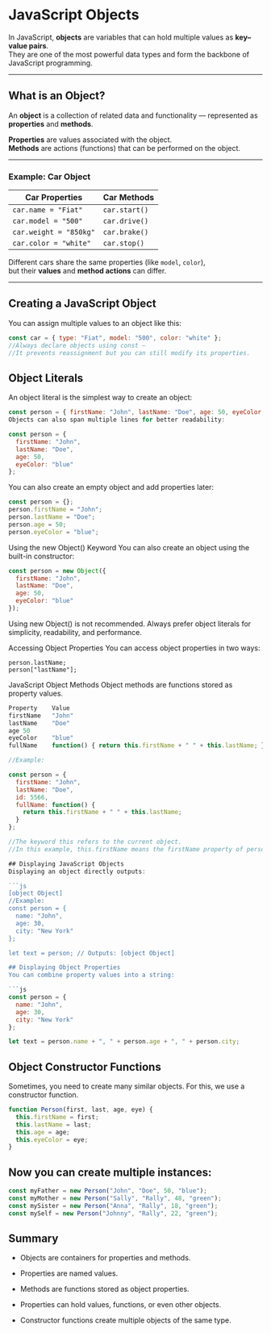 # JavaScript Objects

In JavaScript, **objects** are variables that can hold multiple values as **key–value pairs**.  
They are one of the most powerful data types and form the backbone of JavaScript programming.

---
## What is an Object?

An **object** is a collection of related data and functionality — represented as **properties** and **methods**.

**Properties** are values associated with the object.  
**Methods** are actions (functions) that can be performed on the object.

---

### Example: Car Object

| **Car Properties** | **Car Methods** |
|---------------------|-----------------|
| `car.name = "Fiat"` | `car.start()` |
| `car.model = "500"` | `car.drive()` |
| `car.weight = "850kg"` | `car.brake()` |
| `car.color = "white"` | `car.stop()` |

Different cars share the same properties (like `model`, `color`),  
but their **values** and **method actions** can differ.

---

## Creating a JavaScript Object

You can assign multiple values to an object like this:

```js
const car = { type: "Fiat", model: "500", color: "white" };
//Always declare objects using const —
//It prevents reassignment but you can still modify its properties.
```
## Object Literals
An object literal is the simplest way to create an object:

```js
const person = { firstName: "John", lastName: "Doe", age: 50, eyeColor: "blue" };
Objects can also span multiple lines for better readability:

const person = {
  firstName: "John",
  lastName: "Doe",
  age: 50,
  eyeColor: "blue"
};
```
You can also create an empty object and add properties later:
```js
const person = {};
person.firstName = "John";
person.lastName = "Doe";
person.age = 50;
person.eyeColor = "blue";
```
Using the new Object() Keyword
You can also create an object using the built-in constructor:
```js
const person = new Object({
  firstName: "John",
  lastName: "Doe",
  age: 50,
  eyeColor: "blue"
});
```
Using new Object() is not recommended.
Always prefer object literals for simplicity, readability, and performance.

Accessing Object Properties
You can access object properties in two ways:
```
person.lastName;
person["lastName"];
```
JavaScript Object Methods
Object methods are functions stored as property values.
```js
Property	Value
firstName	"John"
lastName	"Doe"
age	50
eyeColor	"blue"
fullName	function() { return this.firstName + " " + this.lastName; }

//Example:

const person = {
  firstName: "John",
  lastName: "Doe",
  id: 5566,
  fullName: function() {
    return this.firstName + " " + this.lastName;
  }
};

//The keyword this refers to the current object.
//In this example, this.firstName means the firstName property of person.

## Displaying JavaScript Objects
Displaying an object directly outputs:

```js
[object Object]
//Example:
const person = {
  name: "John",
  age: 30,
  city: "New York"
};

let text = person; // Outputs: [object Object]

## Displaying Object Properties
You can combine property values into a string:

```js
const person = {
  name: "John",
  age: 30,
  city: "New York"
};

let text = person.name + ", " + person.age + ", " + person.city;
```
## Object Constructor Functions
Sometimes, you need to create many similar objects.
For this, we use a constructor function.

```js
function Person(first, last, age, eye) {
  this.firstName = first;
  this.lastName = last;
  this.age = age;
  this.eyeColor = eye;
}
```

## Now you can create multiple instances:

```js
const myFather = new Person("John", "Doe", 50, "blue");
const myMother = new Person("Sally", "Rally", 48, "green");
const mySister = new Person("Anna", "Rally", 18, "green");
const mySelf = new Person("Johnny", "Rally", 22, "green");
```
## Summary
- Objects are containers for properties and methods.

- Properties are named values.

- Methods are functions stored as object properties.

- Properties can hold values, functions, or even other objects.

- Constructor functions create multiple objects of the same type.

